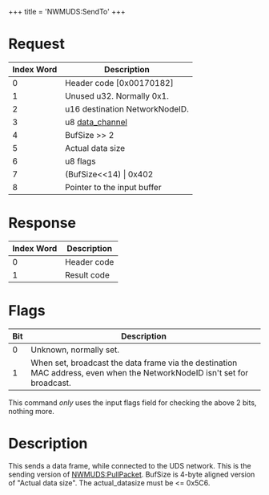 +++
title = 'NWMUDS:SendTo'
+++

# Request

| Index Word | Description                               |
|------------|-------------------------------------------|
| 0          | Header code \[0x00170182\]                |
| 1          | Unused u32. Normally 0x1.                 |
| 2          | u16 destination NetworkNodeID.            |
| 3          | u8 [data_channel](NWMUDS:Bind "wikilink") |
| 4          | BufSize \>\> 2                            |
| 5          | Actual data size                          |
| 6          | u8 flags                                  |
| 7          | (BufSize\<\<14) \| 0x402                  |
| 8          | Pointer to the input buffer               |

# Response

| Index Word | Description |
|------------|-------------|
| 0          | Header code |
| 1          | Result code |

# Flags

| Bit | Description                                                                                                              |
|-----|--------------------------------------------------------------------------------------------------------------------------|
| 0   | Unknown, normally set.                                                                                                   |
| 1   | When set, broadcast the data frame via the destination MAC address, even when the NetworkNodeID isn't set for broadcast. |

This command *only* uses the input flags field for checking the above 2
bits, nothing more.

# Description

This sends a data frame, while connected to the UDS network. This is the
sending version of [NWMUDS:PullPacket](NWMUDS:PullPacket "wikilink").
BufSize is 4-byte aligned version of "Actual data size". The
actual_datasize must be \<= 0x5C6.